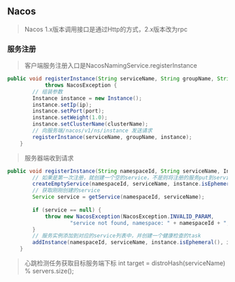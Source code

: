 ## Nacos

> Nacos 1.x版本调用接口是通过Http的方式，2.x版本改为rpc

### 服务注册

> 客户端服务注册入口是NacosNamingService.registerInstance

```java
public void registerInstance(String serviceName, String groupName, String ip, int port, String clusterName)
            throws NacosException {
        // 组装参数
        Instance instance = new Instance();
        instance.setIp(ip);
        instance.setPort(port);
        instance.setWeight(1.0);
        instance.setClusterName(clusterName);
        // 向服务端/nacos/v1/ns/instance 发送请求
        registerInstance(serviceName, groupName, instance);
    }
```

> 服务器端收到请求

```java
public void registerInstance(String namespaceId, String serviceName, Instance instance) throws NacosException {
        // 如果是第一次注册，就创建一个空的service，不是则将注册的服务put到serviceMap中 并初始化（创建一个心跳检测的task）
        createEmptyService(namespaceId, serviceName, instance.isEphemeral());
        // 获取刚刚创建的service
        Service service = getService(namespaceId, serviceName);
        
        if (service == null) {
            throw new NacosException(NacosException.INVALID_PARAM,
                    "service not found, namespace: " + namespaceId + ", service: " + serviceName);
        }
        // 服务实例添加到对应的service列表中，并创建一个健康检查的task
        addInstance(namespaceId, serviceName, instance.isEphemeral(), instance);
    }
```

> 心跳检测任务获取目标服务端下标 int target = distroHash(serviceName) % servers.size(); 

